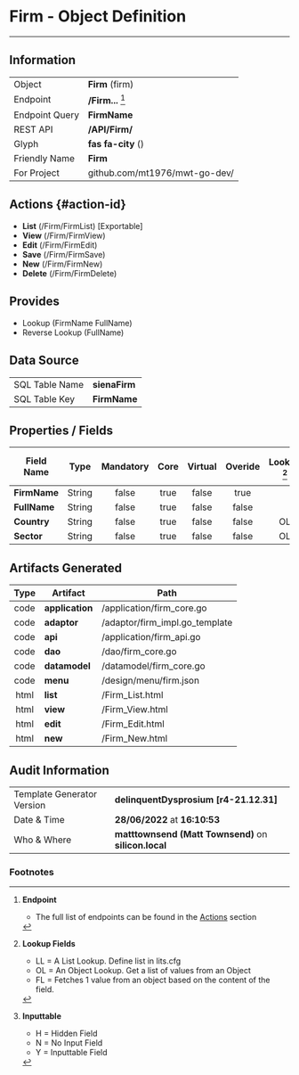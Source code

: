 # **Firm** - Object Definition
---
##  Information
|   |   |
|---|---|
|Object         |**Firm** (firm) |
|Endpoint 	    |**/Firm...** [^1]|
|Endpoint Query |**FirmName**|
|REST API|**/API/Firm/**|
Glyph|**fas fa-city** ()
Friendly Name|**Firm**|
|For Project    |github.com/mt1976/mwt-go-dev/|

##  Actions {#action-id}
* **List** (/Firm/FirmList) [Exportable]
* **View** (/Firm/FirmView)
* **Edit** (/Firm/FirmEdit)
* **Save** (/Firm/FirmSave)
* **New** (/Firm/FirmNew)
* **Delete** (/Firm/FirmDelete)







##  Provides
 * Lookup (FirmName FullName)
 * Reverse Lookup (FullName)





##  Data Source 
|   |   |
|---|---|
SQL Table Name       | **sienaFirm**
SQL Table Key | **FirmName**



##  Properties / Fields
| Field Name| Type | Mandatory | Core | Virtual | Overide | Lookup [^2]| Lookup Object      | Lookup Field Source         | Lookup Return Value                | Inputable [^3]|DB Column|Default Value| No Change | Callout | Internal | Display | Mask |
| -- | --  | :--: | :--: | :--: |:--: |:--: |:--: |-- |-- |:--: |-- | --| :--: | :--: | :--: | -- | -- |
|**FirmName**|String|false|true|false|true|||||Y|FirmName||true|false|false|text||
|**FullName**|String|false|true|false|false|||||Y|FullName||false|false|false|text||
|**Country**|String|false|true|false|false|OL|Country|Country|Name|N|Country||false|false|false|text||
|**Sector**|String|false|true|false|false|OL|Sector|Sector|Name|Y|Sector||false|false|false|text||


##  Artifacts Generated
| Type | Artifact | Path|
| :--: | -- | -- |
| code | **application** | /application/firm_core.go |
| code | **adaptor** | /adaptor/firm_impl.go_template |
| code | **api** | /application/firm_api.go |
| code | **dao** | /dao/firm_core.go |
| code | **datamodel** | /datamodel/firm_core.go |
| code | **menu** | /design/menu/firm.json |
| html | **list** | /Firm_List.html |
| html | **view** | /Firm_View.html |
| html | **edit** | /Firm_Edit.html |
| html | **new** | /Firm_New.html |


## Audit Information
|   |   |
|---|---|
Template Generator Version   | **delinquentDysprosium [r4-21.12.31]**
Date & Time		     | **28/06/2022** at **16:10:53**
Who & Where		     | **matttownsend (Matt Townsend)** on **silicon.local**

### Footnotes
[^1]: **Endpoint**
    * The full list of endpoints can be found in the [Actions](#action-id) section
[^2]: **Lookup Fields**
    * LL = A List Lookup. Define list in lits.cfg
    * OL = An Object Lookup. Get a list of values from an Object
    * FL = Fetches 1 value from an object based on the content of the field. 
[^3]: **Inputtable**   
    * H = Hidden Field
    * N = No Input Field
    * Y = Inputtable Field